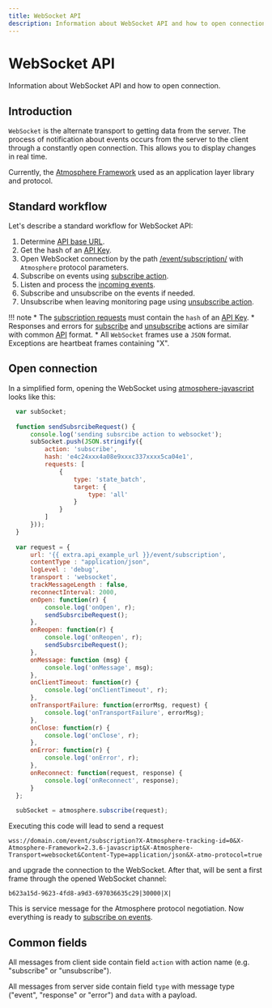 ```yaml
---
title: WebSocket API
description: Information about WebSocket API and how to open connection.
---
```


# WebSocket API

Information about WebSocket API and how to open connection.


## Introduction

`WebSocket` is the alternate transport to getting data from the server. The process of notification about events occurs 
from the server to the client through a constantly open connection. This allows you to display changes in real time.

Currently, the [Atmosphere Framework](https://github.com/Atmosphere) used as an application layer library and protocol.


## Standard workflow

Let's describe a standard workflow for WebSocket API:

1. Determine [API base URL](../../backend-api/getting-started/introduction.md#api-base-url). 
2. Get the hash of an [API Key](../resources/commons/api-keys.md).
3. Open WebSocket connection by the path [/event/subscription/](./subscription.md) with `Atmosphere` protocol parameters.
4. Subscribe on events using [subscribe action](./subscription.md#subscribe-action).
5. Listen and process the [incoming events](./events.md).
6. Subscribe and unsubscribe on the events if needed.
7. Unsubscribe when leaving monitoring page using [unsubscribe action](./subscription.md#unsubscribe-action).

!!! note
    * The [subscription requests](./subscription.md) must contain the 
      `hash` of an [API Key](../resources/commons/api-keys.md).
    * Responses and errors for [subscribe](./subscription.md#subscribe-action) 
      and [unsubscribe](./subscription.md#unsubscribe-action) actions are similar 
      with common [API](../getting-started/introduction.md) format.
    * All `WebSocket` frames use a `JSON` format. Exceptions are heartbeat frames containing "X".


## Open connection

In a simplified form, opening the WebSocket using [atmosphere-javascript](https://github.com/Atmosphere/atmosphere-javascript) looks like this:

```js
  var subSocket;
  
  function sendSubsrcibeRequest() {
      console.log('sending subsrcibe action to websocket');
      subSocket.push(JSON.stringify({
          action: 'subscribe',
          hash: 'e4c24xxx4a08e9xxxc337xxxx5ca04e1',
          requests: [
              {
                  type: 'state_batch',
                  target: {
                      type: 'all'
                  }
              }
          ]
      }));
  }
  
  var request = {
      url: '{{ extra.api_example_url }}/event/subscription',
      contentType : "application/json",
      logLevel : 'debug',
      transport : 'websocket',
      trackMessageLength : false,
      reconnectInterval: 2000,
      onOpen: function(r) {
          console.log('onOpen', r);
          sendSubsrcibeRequest();
      },
      onReopen: function(r) {
          console.log('onReopen', r);
          sendSubsrcibeRequest();
      },
      onMessage: function (msg) {
          console.log('onMessage', msg);
      },
      onClientTimeout: function(r) {
          console.log('onClientTimeout', r);
      },
      onTransportFailure: function(errorMsg, request) {
          console.log('onTransportFailure', errorMsg);
      },
      onClose: function(r) {
          console.log('onClose', r);
      },
      onError: function(r) {
          console.log('onError', r);
      },
      onReconnect: function(request, response) {
          console.log('onReconnect', response);
      }
  };
  
  subSocket = atmosphere.subscribe(request);
```

Executing this code will lead to send a request

    wss://domain.com/event/subscription?X-Atmosphere-tracking-id=0&X-Atmosphere-Framework=2.3.6-javascript&X-Atmosphere-Transport=websocket&Content-Type=application/json&X-atmo-protocol=true

and upgrade the connection to the WebSocket.
After that, will be sent a first frame through the opened WebSocket channel:

    b623a15d-9623-4fd8-a9d3-697036635c29|30000|X|

This is service message for the Atmosphere protocol negotiation.
Now everything is ready to [subscribe on events](./subscription.md#subscribe-action).


## Common fields

All messages from client side contain field `action` with action name (e.g. "subscribe" or "unsubscribe").

All messages from server side contain field `type` with message type ("event", "response" or "error") and `data` with a payload.

